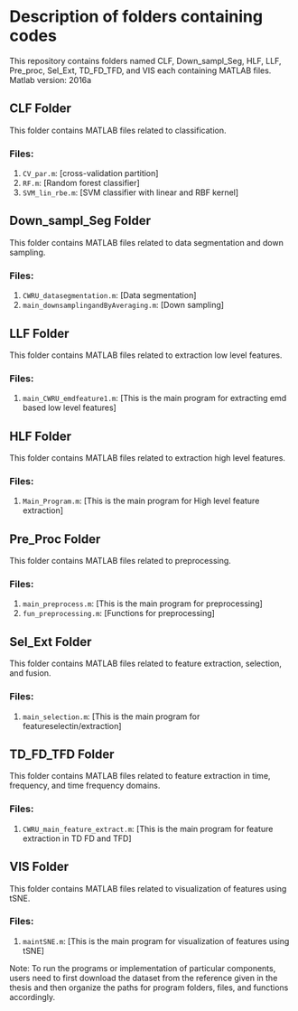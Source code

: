 # Description of folders containing codes

This repository contains folders named CLF, Down_sampl_Seg, HLF, LLF, Pre_proc, Sel_Ext, TD_FD_TFD, and VIS each containing MATLAB files.  
Matlab version: 2016a

## CLF Folder

This folder contains MATLAB files related to classification. 

### Files:

1. `CV_par.m`: [cross-validation partition]
2. `RF.m`: [Random forest classifier]
3. `SVM_lin_rbe.m`: [SVM classifier with linear and RBF kernel]

## Down_sampl_Seg Folder

This folder contains MATLAB files related to data segmentation and down sampling. 

### Files:

1. `CWRU_datasegmentation.m`: [Data segmentation]
2. `main_downsamplingandByAveraging.m`: [Down sampling]

## LLF Folder

This folder contains MATLAB files related to extraction low level features. 

### Files:

1. `main_CWRU_emdfeature1.m`: [This is the main program for extracting emd based low level features]

   
## HLF Folder

This folder contains MATLAB files related to extraction high level features.

### Files:

1. `Main_Program.m`: [This is the main program for High level feature extraction]

## Pre_Proc Folder

This folder contains MATLAB files related to preprocessing.

### Files:

1. `main_preprocess.m`: [This is the main program for preprocessing]
2. `fun_preprocessing.m`: [Functions for preprocessing]

## Sel_Ext Folder

This folder contains MATLAB files related to feature extraction, selection, and fusion.

### Files:

1. `main_selection.m`: [This is the main program for featureselectin/extraction]

## TD_FD_TFD Folder

This folder contains MATLAB files related to feature extraction in time, frequency, and time frequency domains.

### Files:

1. `CWRU_main_feature_extract.m`: [This is the main program for feature extraction in TD FD and TFD]

## VIS Folder

This folder contains MATLAB files related to visualization of features using tSNE.

### Files:

1. `maintSNE.m`: [This is the main program for visualization of features using tSNE]

Note: To run the programs or implementation of particular components, users need to first download the dataset from the reference given in the thesis and then organize the paths for program folders, files, and functions accordingly.
